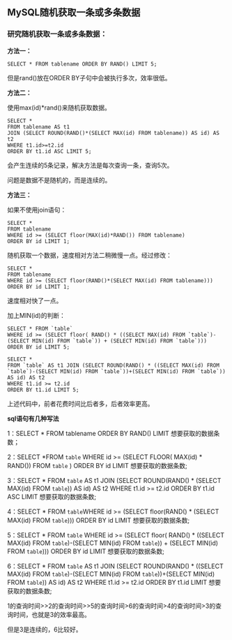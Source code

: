 ## MySQL随机获取一条或多条数据

### 研究随机获取一条或多条数据：

**方法一：**

```mysql
SELECT * FROM tablename ORDER BY RAND() LIMIT 5;
```

但是rand()放在ORDER BY子句中会被执行多次，效率很低。

**方法二：**

使用max(id)*rand()来随机获取数据。

```mysql
SELECT *
FROM tablename AS t1 
JOIN (SELECT ROUND(RAND()*(SELECT MAX(id) FROM tablename)) AS id) AS t2
WHERE t1.id>=t2.id
ORDER BY t1.id ASC LIMIT 5;
```

会产生连续的5条记录，解决方法是每次查询一条，查询5次。

问题是数据不是随机的，而是连续的。

**方法三：**

如果不使用join语句：

```mysql
SELECT *
FROM tablename
WHERE id >= (SELECT floor(MAX(id)*RAND()) FROM tablename)
ORDER BY id LIMIT 1;
```

随机获取一个数据，速度相对方法二稍微慢一点。经过修改：

```mysql
SELECT *
FROM tablename
WHERE id >= (SELECT floor(RAND()*(SELECT MAX(id) FROM tablename)))
ORDER BY id LIMIT 1;
```

速度相对快了一点。

加上MIN(id)的判断：

```mysql
SELECT * FROM `table`   
WHERE id >= (SELECT floor( RAND() * ((SELECT MAX(id) FROM `table`)-(SELECT MIN(id) FROM `table`)) + (SELECT MIN(id) FROM `table`)))    
ORDER BY id LIMIT 5;  

SELECT *   
FROM `table` AS t1 JOIN (SELECT ROUND(RAND() * ((SELECT MAX(id) FROM `table`)-(SELECT MIN(id) FROM `table`))+(SELECT MIN(id) FROM `table`)) AS id) AS t2   
WHERE t1.id >= t2.id   
ORDER BY t1.id LIMIT 5;  
```

上述代码中，前者花费时间比后者多，后者效率更高。



**sql语句有几种写法**

1：SELECT * FROM tablename ORDER BY RAND() LIMIT 想要获取的数据条数；

2：SELECT *FROM `table` WHERE id >= (SELECT FLOOR( MAX(id) * RAND()) FROM `table` ) ORDER BY id LIMIT 想要获取的数据条数;

3：SELECT * FROM `table`  AS t1 JOIN (SELECT ROUND(RAND() * (SELECT MAX(id) FROM `table`)) AS id) AS t2 WHERE t1.id >= t2.id
ORDER BY t1.id ASC LIMIT 想要获取的数据条数;

4：SELECT * FROM `table`WHERE id >= (SELECT floor(RAND() * (SELECT MAX(id) FROM `table`))) ORDER BY id LIMIT 想要获取的数据条数;

5：SELECT * FROM `table` WHERE id >= (SELECT floor( RAND() * ((SELECT MAX(id) FROM `table`)-(SELECT MIN(id) FROM `table`)) + (SELECT MIN(id) FROM `table`))) ORDER BY id LIMIT 想要获取的数据条数;

6：SELECT * FROM `table` AS t1 JOIN (SELECT ROUND(RAND() * ((SELECT MAX(id) FROM `table`)-(SELECT MIN(id) FROM `table`))+(SELECT MIN(id) FROM `table`)) AS id) AS t2 WHERE t1.id >= t2.id ORDER BY t1.id LIMIT 想要获取的数据条数;

1的查询时间>>2的查询时间>>5的查询时间>6的查询时间>4的查询时间>3的查询时间，也就是3的效率最高。

但是3是连续的，6比较好。